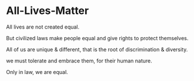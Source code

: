 # All-Lives-Matter

All lives are not created equal.

But civilized laws make people equal and give rights to protect themselves.

All of us are unique & different, that is the root of discrimination & diversity.

we must tolerate and embrace them, for their human nature.

Only in law, we are equal.
